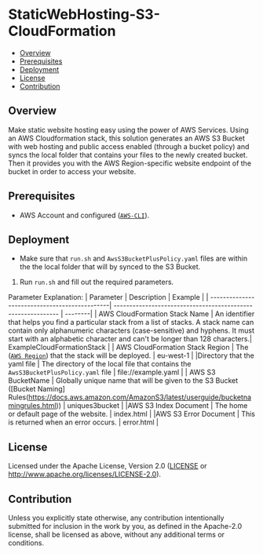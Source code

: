 # StaticWebHosting-S3-CloudFormation

- [Overview](#overview)
- [Prerequisites](#prerequisites)
- [Deployment](#deployment)
- [License](#license)
- [Contribution](#contribution)

## Overview

Make static website hosting easy using the power of AWS Services. Using an AWS Cloudformation stack, this solution generates an AWS S3 Bucket with web hosting and public access enabled (through a bucket policy) and syncs the local folder that contains your files to the newly created bucket. Then it provides you with the AWS Region-specific website endpoint of the bucket in order to access your website.

## Prerequisites

* AWS Account and configured ([`AWS-CLI`](https://docs.aws.amazon.com/cli/latest/userguide/cli-chap-configure.html)).

## Deployment

* Make sure that `run.sh` and `AwsS3BucketPlusPolicy.yaml` files are within the the local folder that will by synced to the S3 Bucket.

1. Run `run.sh` and fill out the required parameters.

Parameter Explanation:
| Parameter                                     | Description                                                  | Example |
| ----------------------------------------------| ------------------------------------------------------------ | --------|
| AWS CloudFormation Stack Name                 | An identifier that helps you find a particular stack from a list of stacks. A stack name can contain only alphanumeric characters (case-sensitive) and hyphens. It must start with an alphabetic character and can't be longer than 128 characters.| ExampleCloudFormationStack |
| AWS CloudFormation Stack Region           | The ([`AWS Region`](https://aws.amazon.com/about-aws/global-infrastructure/regions_az/)) that the stack will be deployed.            | eu-west-1 |
|Directory that the yaml file               | The directory of the local file that contains the `AwsS3BucketPlusPolicy.yaml` file | file://example.yaml                         |
| AWS S3 BucketName | Globally unique name that will be given to the S3 Bucket ([Bucket Naming] Rules(https://docs.aws.amazon.com/AmazonS3/latest/userguide/bucketnamingrules.html)) | uniques3bucket |
|AWS S3 Index Document | The home or default page of the website. | index.html |
|AWS S3 Error Document | This is returned when an error occurs. | error.html |





## License

Licensed under the Apache License, Version 2.0 ([LICENSE](LICENSE) or http://www.apache.org/licenses/LICENSE-2.0).

## Contribution

Unless you explicitly state otherwise, any contribution intentionally submitted for inclusion in the work by you, as defined in the Apache-2.0 license, shall be licensed as above, without any additional terms or conditions.
